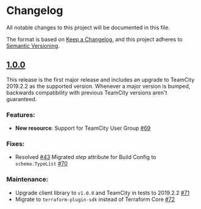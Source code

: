 # Changelog

All notable changes to this project will be documented in this file.

The format is based on [Keep a Changelog](https://keepachangelog.com/en/1.0.0/),
and this project adheres to [Semantic Versioning](https://semver.org/spec/v2.0.0.html).

## [1.0.0]

This release is the first major release and includes an upgrade to TeamCity 2019.2.2 as the supported version.
Whenever a major version is bumped, backwards compatibility with previous TeamCity versions aren't guaranteed.

### Features:
- **New resource**: Support for TeamCity User Group [#69]

### Fixes:
- Resolved [#43] Migrated _step_ attribute for Build Config to `schema.TypeList` [#70]

### Maintenance:
- Upgrade client library to `v1.0.0` and TeamCity in tests to 2019.2.2 [#71]
- Migrate to `terraform-plugin-sdk` instead of Terraform Core [#72]

[//]: # (Release links)
[1.0.0]: https://github.com/cvbarros/terraform-provider-teamcity/releases/tag/v1.0.0

[//]: # (Issue/PR links)
[#43]: https://github.com/cvbarros/terraform-provider-teamcity/issues/43
[#69]: https://github.com/cvbarros/terraform-provider-teamcity/pull/69
[#70]: https://github.com/cvbarros/terraform-provider-teamcity/pull/70
[#71]: https://github.com/cvbarros/terraform-provider-teamcity/pull/71
[#72]: https://github.com/cvbarros/terraform-provider-teamcity/pull/72
